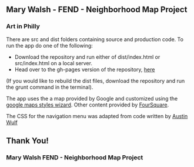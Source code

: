 ## Mary Walsh  - FEND - Neighborhood Map Project

### Art in Philly

There are src and dist folders containing source and production code. To run the app do one of the following:

* Download the repository and run either of dist/index.html or src/index.html on a local server.
* Head over to the gh-pages version of the repository, [here](http://marydurkin.github.io/Art-in-Philly/)

(If you would like to rebuild the dist files, download the repository and run the grunt command in the terminal).

The app uses the a map provided by Google and customized using the [google maps styles wizard](http://googlemaps.github.io/js-samples/styledmaps/wizard/index.html). Other content provided by [FourSquare](https://developer.foursquare.com/).

The CSS for the navigation menu was adapted from code written by [Austin Wulf](https://www.sitepoint.com/pure-css-off-screen-navigation-menu/)



## Thank You!

### Mary Walsh FEND - Neighborhood Map Project






